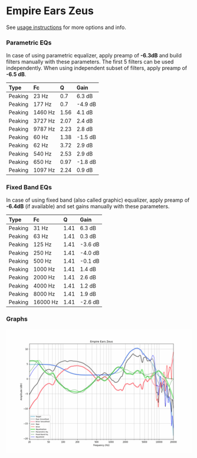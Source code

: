 # Empire Ears Zeus
See [usage instructions](https://github.com/jaakkopasanen/AutoEq#usage) for more options and info.

### Parametric EQs
In case of using parametric equalizer, apply preamp of **-6.3dB** and build filters manually
with these parameters. The first 5 filters can be used independently.
When using independent subset of filters, apply preamp of **-6.5 dB**.

| Type    | Fc      |    Q | Gain    |
|:--------|:--------|:-----|:--------|
| Peaking | 23 Hz   | 0.7  | 6.3 dB  |
| Peaking | 177 Hz  | 0.7  | -4.9 dB |
| Peaking | 1460 Hz | 1.56 | 4.1 dB  |
| Peaking | 3727 Hz | 2.07 | 2.4 dB  |
| Peaking | 9787 Hz | 2.23 | 2.8 dB  |
| Peaking | 60 Hz   | 1.38 | -1.5 dB |
| Peaking | 62 Hz   | 3.72 | 2.9 dB  |
| Peaking | 540 Hz  | 2.53 | 2.9 dB  |
| Peaking | 650 Hz  | 0.97 | -1.8 dB |
| Peaking | 1097 Hz | 2.24 | 0.9 dB  |

### Fixed Band EQs
In case of using fixed band (also called graphic) equalizer, apply preamp of **-6.4dB**
(if available) and set gains manually with these parameters.

| Type    | Fc       |    Q | Gain    |
|:--------|:---------|:-----|:--------|
| Peaking | 31 Hz    | 1.41 | 6.3 dB  |
| Peaking | 63 Hz    | 1.41 | 0.3 dB  |
| Peaking | 125 Hz   | 1.41 | -3.6 dB |
| Peaking | 250 Hz   | 1.41 | -4.0 dB |
| Peaking | 500 Hz   | 1.41 | -0.1 dB |
| Peaking | 1000 Hz  | 1.41 | 1.4 dB  |
| Peaking | 2000 Hz  | 1.41 | 2.6 dB  |
| Peaking | 4000 Hz  | 1.41 | 1.2 dB  |
| Peaking | 8000 Hz  | 1.41 | 1.9 dB  |
| Peaking | 16000 Hz | 1.41 | -2.6 dB |

### Graphs
![](./Empire%20Ears%20Zeus.png)